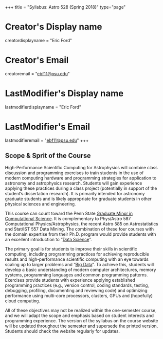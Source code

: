 +++
title = "Syllabus: Astro 528 (Spring 2018)"
type="page"

# Creator's Display name
creatordisplayname = "Eric Ford"
# Creator's Email
creatoremail = "ebf11@psu.edu"
# LastModifier's Display name
lastmodifierdisplayname = "Eric Ford"
# LastModifier's Email
lastmodifieremail = "ebf11@psu.edu"
+++

## Scope &amp; Sprit of the Course

High-Performance Scientific Computing for Astrophysics will combine class discussion and programming exercises to train students in the use of modern computing hardware and programming strategies for application to astronomy and astrophysics research.  Students will gain experience applying these practices during a class project (potentially in support of the student’s dissertation research).  It is primarily intended for astronomy graduate students and is likely appropriate for graduate students in other physical sciences and engineering.  

This course can count toward the Penn State [Graduate Minor in Computational Science](http://www.csci.psu.edu/).  It is complementary to Phys/Astro 587 Computational Physics/Astrophysics, the recent Astro 585 on Astrostatistics and Stat/IST 557 Data Mining.  The combination of these four courses with the domain expertise from their Ph.D. program would provide students with an excellent introduction to “[Data Science](https://s3.amazonaws.com/aws.drewconway.com/viz/venn_diagram/data_science.html)”.  

The primary goal is for students to improve their skills in scientific computing, including programming practices for achieving reproducible results and high-performance scientific computing with an eye towards scaling up to larger problems and “[Big Data](http://en.wikipedia.org/wiki/Big_data)”.  To achieve this, students will develop a basic understanding of modern computer architectures, memory systems, programming languages and common programming patterns.  Exercises provide students with experience applying established programming practices (e.g., version control, coding standards, testing, debugging, profiling, documenting and reviewing code) and optimizing performance using multi-core processors, clusters, GPUs and (hopefully) cloud computing.  

All of these objectives may not be realized within the one-semester course, and we will adapt the scope and emphasis based on student interests and programming experience.  The version of the syllabus on the course website will be updated throughout the semester and supersede the printed version.  Students should check the website regularly for updates.

